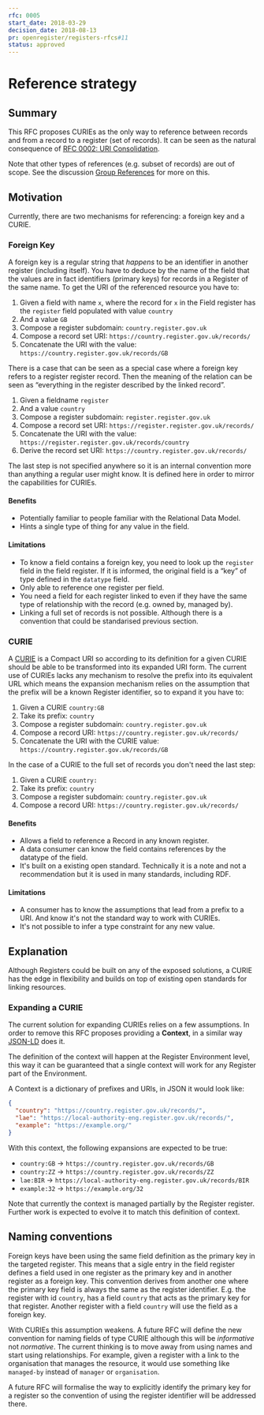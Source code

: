 ```yaml
---
rfc: 0005
start_date: 2018-03-29
decision_date: 2018-08-13
pr: openregister/registers-rfcs#11
status: approved
---
```


# Reference strategy

## Summary

This RFC proposes CURIEs as the only way to reference between records and from a record
to a register (set of records). It can be seen as the natural consequence of
[RFC 0002: URI Consolidation](https://github.com/openregister/registers-rfcs/blob/master/content/uri-consolidation/index.md).

Note that other types of references (e.g. subset of records) are out of scope.
See the discussion [Group
References](https://github.com/openregister/registers-rfcs/issues/4) for more
on this.

## Motivation

Currently, there are two mechanisms for referencing: a foreign key and a CURIE.

### Foreign Key

A foreign key is a regular string that _happens_ to be an identifier in another
register (including itself). You have to deduce by the name of the field that
the values are in fact identifiers (primary keys) for records in a Register of
the same name. To get the URI of the referenced resource you have to:

1. Given a field with name `x`, where the record for `x` in the Field register
   has the `register` field populated with value `country`
1. And a value `GB`
1. Compose a register subdomain: `country.register.gov.uk`
1. Compose a record set URI: `https://country.register.gov.uk/records/`
1. Concatenate the URI with the value: `https://country.register.gov.uk/records/GB`

There is a case that can be seen as a special case where a foreign key refers
to a register register record. Then the meaning of the relation can be seen as
“everything in the register described by the linked record”.

1. Given a fieldname `register`
1. And a value `country`
1. Compose a register subdomain: `register.register.gov.uk`
1. Compose a record set URI: `https://register.register.gov.uk/records/`
1. Concatenate the URI with the value: `https://register.register.gov.uk/records/country`
1. Derive the record set URI: `https://country.register.gov.uk/records/`

The last step is not specified anywhere so it is an internal convention more
than anything a regular user might know. It is defined here in order to mirror
the capabilities for CURIEs.

#### Benefits

* Potentially familiar to people familiar with the Relational Data Model.
* Hints a single type of thing for any value in the field.

#### Limitations

* To know a field contains a foreign key, you need to look up the `register`
  field in the field register. If it is informed, the original field is a “key”
  of type defined in the `datatype` field.
* Only able to reference one register per field.
* You need a field for each register linked to even if they have the same type
  of relationship with the record (e.g. owned by, managed by).
* Linking a full set of records is not possible. Although there is a
  convention that could be standarised previous section.


### CURIE

A [CURIE](https://www.w3.org/TR/curie/) is a Compact URI so according to its
definition for a given CURIE should be able to be transformed into its
expanded URI form. The current use of CURIEs lacks any mechanism to resolve the
prefix into its equivalent URL which means the expansion mechanism relies on
the assumption that the prefix will be a known Register identifier, so to
expand it you have to:

1. Given a CURIE `country:GB`
1. Take its prefix: `country`
1. Compose a register subdomain: `country.register.gov.uk`
1. Compose a record URI: `https://country.register.gov.uk/records/`
1. Concatenate the URI with the CURIE value: `https://country.register.gov.uk/records/GB`

In the case of a CURIE to the full set of records you don't need the last
step:

1. Given a CURIE `country:`
1. Take its prefix: `country`
1. Compose a register subdomain: `country.register.gov.uk`
1. Compose a record URI: `https://country.register.gov.uk/records/`


#### Benefits

* Allows a field to reference a Record in any known register.
* A data consumer can know the field contains references by the datatype of the
  field.
* It's built on a existing open standard. Technically it is a note and not a
  recommendation but it is used in many standards, including RDF.

#### Limitations

* A consumer has to know the assumptions that lead from a prefix to a URI. And
  know it's not the standard way to work with CURIEs.
* It's not possible to infer a type constraint for any new value.


## Explanation

Although Registers could be built on any of the exposed solutions, a CURIE has
the edge in flexibility and builds on top of existing open standards for
linking resources.

### Expanding a CURIE

The current solution for expanding CURIEs relies on a few assumptions. In
order to remove this RFC proposes providing a **Context**, in a similar way
[JSON-LD](https://json-ld.org/) does it.

The definition of the context will happen at the Register Environment level,
this way it can be guaranteed that a single context will work for any Register
part of the Environment.

A Context is a dictionary of prefixes and URIs, in JSON it would look like:

```json
{
  "country": "https://country.register.gov.uk/records/",
  "lae": "https://local-authority-eng.register.gov.uk/records/",
  "example": "https://example.org/"
}
```

With this context, the following expansions are expected to be true:

* `country:GB` -> `https://country.register.gov.uk/records/GB`
* `country:ZZ` -> `https://country.register.gov.uk/records/ZZ`
* `lae:BIR` -> `https://local-authority-eng.register.gov.uk/records/BIR`
* `example:32` -> `https://example.org/32`

Note that currently the context is managed partially by the Register register.
Further work is expected to evolve it to match this definition of context.

## Naming conventions

Foreign keys have been using the same field definition as the primary key in
the targeted register. This means that a sigle entry in the field register
defines a field used in one register as the primary key and in another
register as a foreign key. This convention derives from another one where the
primary key field is always the same as the register identifier. E.g. the
register with id `country`, has a field `country` that acts as the primary key
for that register. Another register with a field `country` will use the field
as a foreign key.

With CURIEs this assumption weakens. A future RFC will define the new
convention for naming fields of type CURIE although this will be _informative_
not _normative_. The current thinking is to move away from using names and
start using relationships. For example, given a register with a link to the
organisation that manages the resource, it would use something like
`managed-by` instead of `manager` or `organisation`.

A future RFC will formalise the way to explicitly identify the primary key for
a register so the convention of using the register identifier will be
addressed there.
